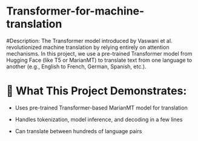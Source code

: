 # Transformer-for-machine-translation
#Description:
The Transformer model introduced by Vaswani et al. revolutionized machine translation by relying entirely on attention mechanisms. In this project, we use a pre-trained Transformer model from Hugging Face (like T5 or MarianMT) to translate text from one language to another (e.g., English to French, German, Spanish, etc.).

# 🧠 What This Project Demonstrates:
* Uses pre-trained Transformer-based MarianMT model for translation

* Handles tokenization, model inference, and decoding in a few lines

* Can translate between hundreds of language pairs
